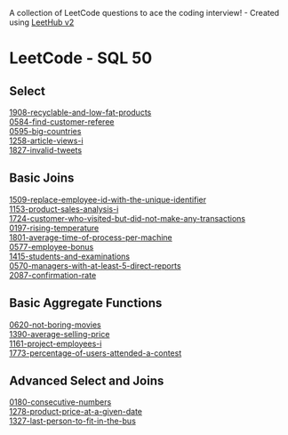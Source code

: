 A collection of LeetCode questions to ace the coding interview! - Created using [LeetHub v2](https://github.com/arunbhardwaj/LeetHub-2.0)
<!---LeetCode Topics Start-->
# LeetCode - SQL 50

## Select

[1908-recyclable-and-low-fat-products](https://github.com/Devanshee-Gupta/Leetcode-SQL-50/tree/main/1908-recyclable-and-low-fat-products) <br/>
[0584-find-customer-referee](https://github.com/Devanshee-Gupta/Leetcode-SQL-50/tree/main/0584-find-customer-referee) <br/>
[0595-big-countries](https://github.com/Devanshee-Gupta/Leetcode-SQL-50/tree/main/0595-big-countries) <br/>
[1258-article-views-i](https://github.com/Devanshee-Gupta/Leetcode-SQL-50/tree/main/1258-article-views-i) <br/>
[1827-invalid-tweets](https://github.com/Devanshee-Gupta/Leetcode-SQL-50/tree/main/1827-invalid-tweets) <br/>

## Basic Joins

[1509-replace-employee-id-with-the-unique-identifier](https://github.com/Devanshee-Gupta/Leetcode-SQL-50/tree/main/1509-replace-employee-id-with-the-unique-identifier) <br/>
[1153-product-sales-analysis-i](https://github.com/Devanshee-Gupta/Leetcode-SQL-50/tree/main/1153-product-sales-analysis-i) <br/>
[1724-customer-who-visited-but-did-not-make-any-transactions](https://github.com/Devanshee-Gupta/Leetcode-SQL-50/tree/main/1724-customer-who-visited-but-did-not-make-any-transactions) <br/>
[0197-rising-temperature](https://github.com/Devanshee-Gupta/Leetcode-SQL-50/tree/master/0197-rising-temperature) <br/>
[1801-average-time-of-process-per-machine](https://github.com/Devanshee-Gupta/Leetcode-SQL-50/tree/master/1801-average-time-of-process-per-machine) <br/>
[0577-employee-bonus](https://github.com/Devanshee-Gupta/Leetcode-SQL-50/tree/master/0577-employee-bonus) <br/>
[1415-students-and-examinations](https://github.com/Devanshee-Gupta/Leetcode-SQL-50/tree/master/1415-students-and-examinations) <br/>
[0570-managers-with-at-least-5-direct-reports](https://github.com/Devanshee-Gupta/Leetcode-SQL-50/tree/master/0570-managers-with-at-least-5-direct-reports) <br/>
[2087-confirmation-rate](https://github.com/Devanshee-Gupta/Leetcode-SQL-50/tree/master/2087-confirmation-rate) <br/>

## Basic Aggregate Functions

[0620-not-boring-movies](https://github.com/Devanshee-Gupta/Leetcode-SQL-50/tree/master/0620-not-boring-movies) <br/>
[1390-average-selling-price](https://github.com/Devanshee-Gupta/Leetcode-SQL-50/tree/master/1390-average-selling-price) <br/>
[1161-project-employees-i](https://github.com/Devanshee-Gupta/Leetcode-SQL-50/tree/master/1161-project-employees-i) <br/>
[1773-percentage-of-users-attended-a-contest](https://github.com/Devanshee-Gupta/Leetcode-SQL-50/tree/master/1773-percentage-of-users-attended-a-contest) <br/>



## Advanced Select and Joins

[0180-consecutive-numbers](https://github.com/Devanshee-Gupta/Leetcode-SQL-50/tree/master/0180-consecutive-numbers) <br/>
[1278-product-price-at-a-given-date](https://github.com/Devanshee-Gupta/Leetcode-SQL-50/tree/master/1278-product-price-at-a-given-date) <br/>
[1327-last-person-to-fit-in-the-bus](https://github.com/Devanshee-Gupta/Leetcode-SQL-50/tree/master/1327-last-person-to-fit-in-the-bus) <br/>

<!---LeetCode Topics End-->
